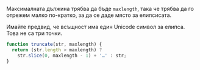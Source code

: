 Максималната дължина трябва да бъде `maxlength`, така че трябва да го отрежем малко по-кратко, за да се даде място за елипсисата.

Имайте предвид, че всъщност има един Unicode символ за елипса. Това не са три точки.

```js run demo
function truncate(str, maxlength) {
  return (str.length > maxlength) ?
    str.slice(0, maxlength - 1) + '…' : str;
}
```

